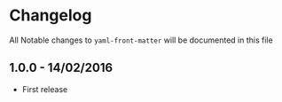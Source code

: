 # Changelog

All Notable changes to `yaml-front-matter` will be documented in this file

## 1.0.0 - 14/02/2016

- First release
